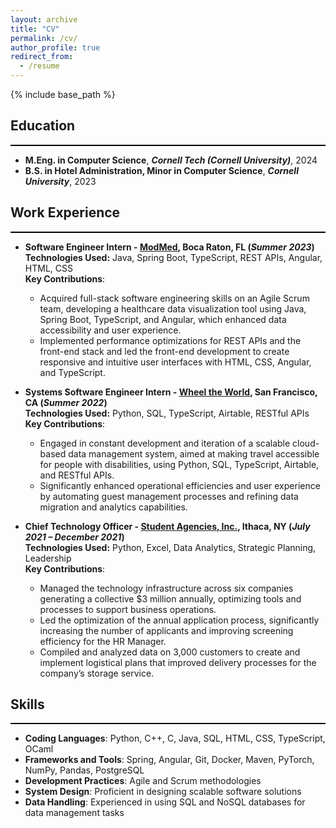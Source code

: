 ```yaml
---
layout: archive
title: "CV"
permalink: /cv/
author_profile: true
redirect_from:
  - /resume
---
```


{% include base_path %}

## Education
<hr style="height: 2px; background-color: black; border: none;">

* **M.Eng. in Computer Science**, ***Cornell Tech (Cornell University)***, 2024
* **B.S. in Hotel Administration, Minor in Computer Science**, ***Cornell University***, 2023

## Work Experience
<hr style="height: 2px; background-color: black; border: none;">

- **Software Engineer Intern - [ModMed](https://www.modmed.com/), Boca Raton, FL (_Summer 2023_)**  
  **Technologies Used:** Java, Spring Boot, TypeScript, REST APIs, Angular, HTML, CSS  
  **Key Contributions**:
    - Acquired full-stack software engineering skills on an Agile Scrum team, developing a healthcare data visualization tool using Java, Spring Boot, TypeScript, and Angular, which enhanced data accessibility and user experience.
    - Implemented performance optimizations for REST APIs and the front-end stack and led the front-end development to create responsive and intuitive user interfaces with HTML, CSS, Angular, and TypeScript.

- **Systems Software Engineer Intern - [Wheel the World](https://wheeltheworld.com/), San Francisco, CA (_Summer 2022_)**  
  **Technologies Used:** Python, SQL, TypeScript, Airtable, RESTful APIs  
  **Key Contributions**:
    - Engaged in constant development and iteration of a scalable cloud-based data management system, aimed at making travel accessible for people with disabilities, using Python, SQL, TypeScript, Airtable, and RESTful APIs.
    - Significantly enhanced operational efficiencies and user experience by automating guest management processes and refining data migration and analytics capabilities.

- **Chief Technology Officer - [Student Agencies, Inc.](https://www.studentagencies.com/), Ithaca, NY (_July 2021 – December 2021_)**  
  **Technologies Used:** Python, Excel, Data Analytics, Strategic Planning, Leadership  
  **Key Contributions**:
    - Managed the technology infrastructure across six companies generating a collective $3 million annually, optimizing tools and processes to support business operations.
    - Led the optimization of the annual application process, significantly increasing the number of applicants and improving screening efficiency for the HR Manager.
    - Compiled and analyzed data on 3,000 customers to create and implement logistical plans that improved delivery processes for the company’s storage service.

## Skills
<hr style="height: 2px; background-color: black; border: none;">

- **Coding Languages**: Python, C++, C, Java, SQL, HTML, CSS, TypeScript, OCaml
- **Frameworks and Tools**: Spring, Angular, Git, Docker, Maven, PyTorch, NumPy, Pandas, PostgreSQL
- **Development Practices**: Agile and Scrum methodologies
- **System Design**: Proficient in designing scalable software solutions
- **Data Handling**: Experienced in using SQL and NoSQL databases for data management tasks